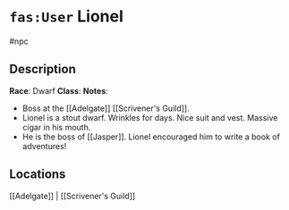 # `fas:User` Lionel
#npc

## Description
**Race**: Dwarf
**Class**: 
**Notes**: 
- Boss at the [[Adelgate]] [[Scrivener's Guild]].
- Lionel is a stout dwarf. Wrinkles for days. Nice suit and vest. Massive cigar in his mouth. 
- He is the boss of [[Jasper]]. Lionel encouraged him to write a book of adventures!

## Locations
[[Adelgate]] | [[Scrivener's Guild]]